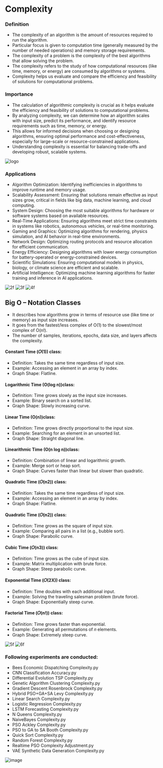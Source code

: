 # Complexity


### Definition
- The complexity of an algorithm is the amount of resources required to run the algorithm.
- Particular focus is given to computation time (generally measured by the number of needed operations) and memory storage requirements. 
- The complexity of a problem is the complexity of the best algorithms that allow solving the problem.
- The complexity refers to the study of how computational resources (like time, memory, or energy) are consumed by algorithms or systems.
- Complexity helps us evaluate and compare the efficiency and feasibility of solutions for computational problems.

### Importance
- The calculation of algorithmic complexity is crucial as it helps evaluate the efficiency and feasibility of solutions to computational problems. 
- By analyzing complexity, we can determine how an algorithm scales with input size, predict its performance, and identify resource requirements such as time, memory, or energy. 
- This allows for informed decisions when choosing or designing algorithms, ensuring optimal performance and cost-effectiveness, especially for large-scale or resource-constrained applications.
- Understanding complexity is essential for balancing trade-offs and developing robust, scalable systems.


![logo](https://github.com/user-attachments/assets/f3f05efe-fe2f-4389-8ef3-f9e0a0723cfd)

### Applications
- Algorithm Optimization: Identifying inefficiencies in algorithms to improve runtime and memory usage.
- Scalability Assessment: Ensuring that solutions remain effective as input sizes grow, critical in fields like big data, machine learning, and cloud computing.
- System Design: Choosing the most suitable algorithms for hardware or software systems based on available resources.
- Real-Time Applications: Ensuring algorithms meet strict time constraints in systems like robotics, autonomous vehicles, or real-time monitoring.
- Gaming and Graphics: Optimizing algorithms for rendering, physics simulation, and AI behavior in real-time environments.
- Network Design: Optimizing routing protocols and resource allocation for efficient communication.
- Energy Efficiency: Designing algorithms with lower energy consumption for battery-operated or energy-constrained devices.
- Scientific Simulations: Ensuring computational models in physics, biology, or climate science are efficient and scalable.
- Artificial Intelligence: Optimizing machine learning algorithms for faster training and inference in AI applications.

![2f](https://github.com/user-attachments/assets/bfcf6f3f-3442-4b7c-b7ab-b8e223e954cb)
![3f](https://github.com/user-attachments/assets/25caeec8-bd7e-404f-9cac-7536694fb63f)
![4f](https://github.com/user-attachments/assets/2fbcd4af-9fbd-46e2-8eb7-b616c9c77123)


## Big O – Notation Classes
- It describes how algorithms grow in terms of resource use (like time or memory) as input size increases.
- It goes from the fastest/less complex of O(1) to the slowest/most complex of O(n!). 
- The number of samples, iterations, epochs, data size, and layers affects the complexity.
#### Constant Time (𝑂(1)) class:
- Definition: Takes the same time regardless of input size.
- Example: Accessing an element in an array by index.
- Graph Shape: Flatline.
#### Logarithmic Time (O(log n))class:
- Definition: Time grows slowly as the input size increases.
- Example: Binary search on a sorted list.
- Graph Shape: Slowly increasing curve.
#### Linear Time (O(n))class:
- Definition: Time grows directly proportional to the input size.
- Example: Searching for an element in an unsorted list.
- Graph Shape: Straight diagonal line.
#### Linearithmic Time (O(n log n))class: 
- Definition: Combination of linear and logarithmic growth.
- Example: Merge sort or heap sort.
- Graph Shape: Curves faster than linear but slower than quadratic.
#### Quadratic Time (𝑂(n2)) class:
- Definition: Takes the same time regardless of input size.
- Example: Accessing an element in an array by index.
- Graph Shape: Flatline.
#### Quadratic Time (𝑂(n2)) class:
- Definition: Time grows as the square of input size.
- Example: Comparing all pairs in a list (e.g., bubble sort).
- Graph Shape: Parabolic curve.
#### Cubic Time (𝑂(n3)) class:
- Definition: Time grows as the cube of input size.
- Example: Matrix multiplication with brute force.
- Graph Shape: Steep parabolic curve.
#### Exponential Time (𝑂(2X)) class:
- Definition: Time doubles with each additional input.
- Example: Solving the traveling salesman problem (brute force).
- Graph Shape: Exponentially steep curve.
#### Factorial Time (𝑂(n!)) class:
- Definition: Time grows faster than exponential.
- Example: Generating all permutations of 𝑛 elements.
- Graph Shape: Extremely steep curve.



![5f](https://github.com/user-attachments/assets/3994d6b3-0bb1-42ed-80b2-08062070b3c1)
![6f](https://github.com/user-attachments/assets/2d777cb4-b86c-4feb-8b42-44842e80a9c4)

### Following experiments are conducted:
- Bees Economic Dispatching Complexity.py
- CNN Classification Accuracy.py
- Differential Evolution TSP Complexity.py
- Genetic Algorithm Clustering Complexity.py
- Gradient Descent Rosenbrock Complexity.py
- Hybrid PSO+GA+SA Levy Complexity.py
- Linear Search Complexity.py
- Logistic Regression Complexity.py
- LSTM Forecasting Complexity.py
- N Queens Complexity.py
- NaiveBayes Complexity.py
- PSO Ackley Complexity.py
- PSO to GA to SA Booth Complexity.py
- Quick Sort Complexity.py
- Random Forest Complexity.py
- Realtime PSO Complexity Adjustment.py
- VAE Synthetic Data Generation Complexity.py

![image](https://github.com/user-attachments/assets/c6c05a55-84e3-4453-925e-15fc9258c675)


